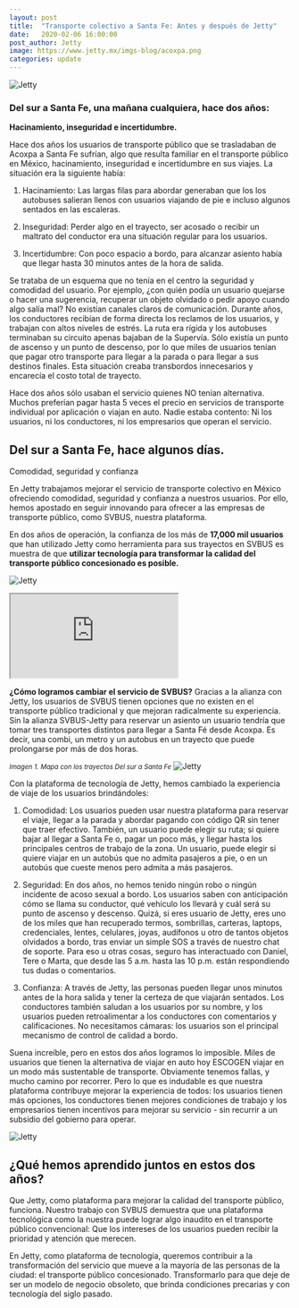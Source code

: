 ```yaml
---
layout: post
title:  "Transporte colectivo a Santa Fe: Antes y después de Jetty"
date:   2020-02-06 16:00:00
post_author: Jetty
image: https://www.jetty.mx/imgs-blog/acoxpa.png
categories: update
---
```

![Jetty]({{site.baseurl}}/imgs-blog/acoxpa.png)

<h3>Del sur a Santa Fe, una mañana cualquiera, hace dos años: </h3>
<b>Hacinamiento, inseguridad e incertidumbre.</b>

Hace dos años los usuarios de transporte público que se trasladaban de Acoxpa a Santa Fe sufrían, algo que resulta familiar en el transporte público en México, hacinamiento, inseguridad e incertidumbre en sus viajes.  La situación era la siguiente había:

<ol>
  <li><p>Hacinamiento: Las largas filas para abordar generaban que los los autobuses salieran llenos con usuarios viajando de pie e incluso algunos sentados en las escaleras.</p></li>
  <li><p>Inseguridad: Perder algo en el trayecto, ser acosado o recibir un maltrato del conductor era una situación regular para los usuarios.</p></li>
  <li><p>Incertidumbre: Con poco espacio a bordo, para alcanzar asiento había que llegar hasta 30 minutos antes de la hora de salida. </p></li>
</ol>

Se trataba de un esquema que no tenía en el centro la seguridad y comodidad del usuario. Por ejemplo, ¿con quién podía un usuario quejarse o hacer una sugerencia, recuperar un objeto olvidado o pedir apoyo cuando algo salía mal? No existían canales claros de comunicación. Durante años, los conductores recibían de forma directa los reclamos de los usuarios, y trabajan con altos niveles de estrés. La ruta era rígida y los autobuses terminaban su circuito apenas bajaban de la Supervía. Sólo existía un punto de ascenso y un punto de descenso, por lo que miles de usuarios tenían que pagar otro transporte para llegar a la parada o para llegar a sus destinos finales. Esta situación creaba transbordos innecesarios y encarecía el costo total de trayecto.

Hace dos años sólo usaban el servicio quienes NO tenían alternativa. Muchos preferían pagar hasta 5 veces el precio en servicios de transporte individual por aplicación o viajan en auto. Nadie estaba contento: Ni los usuarios, ni los conductores, ni los empresarios que operan el servicio.

<h2>Del sur a Santa Fe, hace algunos días. </h2>
<p>Comodidad, seguridad y confianza</p>

En Jetty trabajamos mejorar el servicio de transporte colectivo en México ofreciendo comodidad, seguridad y confianza a nuestros usuarios. Por ello, hemos apostado en seguir innovando para ofrecer a las empresas de transporte público, como SVBUS, nuestra plataforma.

En dos años de operación, la confianza de los más de <b>17,000 mil usuarios</b> que han utilizado Jetty como herramienta para sus trayectos en SVBUS es muestra de que <b>utilizar tecnología para transformar la calidad del transporte público concesionado es posible.</b>

![Jetty]({{site.baseurl}}/imgs-blog/svbus-gente.png)
<div class="embed-responsive embed-responsive-16by9">
    <iframe class="embed-responsive-item" src="https://www.youtube.com/embed/OT2_mqD2fbU"></iframe>
</div>

<!-- <div class="embed-responsive embed-responsive-16by9">
    <iframe class="embed-responsive-item" src="https://www.youtube.com/embed/VFCNSfD5LlM"></iframe>
</div> -->

<b>¿Cómo logramos cambiar el servicio de SVBUS?</b> Gracias a la alianza con Jetty, los usuarios de SVBUS tienen opciones que no existen en el transporte público tradicional y que mejoran radicalmente su experiencia. Sin la alianza SVBUS-Jetty para reservar un asiento un usuario tendría que tomar tres transportes distintos para llegar a Santa Fé desde Acoxpa. Es decir, una combi, un metro y un autobus en un trayecto que puede prolongarse por más de dos horas.

<small><i>Imagen 1. Mapa con los trayectos Del sur a Santa Fe</i></small>
![Jetty]({{site.baseurl}}/imgs-blog/b2b_v4.gif)

Con la plataforma de tecnología de Jetty, hemos cambiado la experiencia de viaje de los usuarios brindándoles:
<ol>
  <li><p>Comodidad: Los usuarios pueden usar nuestra plataforma para reservar el viaje, llegar a la parada y abordar pagando con código QR sin tener que traer efectivo.  También, un usuario puede elegir su ruta; si quiere bajar al llegar a Santa Fe o, pagar un poco más, y llegar hasta los principales centros de trabajo de la zona. Un usuario, puede elegir si quiere viajar en un autobús que no admita pasajeros a pie, o en un autobús que cueste menos pero admita a más pasajeros.</p></li>
  <li><p>Seguridad: En dos años, no hemos tenido ningún robo o ningún incidente de acoso sexual a bordo. Los usuarios saben con anticipación cómo se llama su conductor, qué vehículo los llevará y cuál será su punto de ascenso y descenso. Quizá, si eres usuario de Jetty, eres uno de los miles que han recuperado termos, sombrillas, carteras, laptops, credenciales, lentes, celulares, joyas, audífonos u otro de tantos objetos olvidados a bordo, tras enviar un simple SOS a través de nuestro chat de soporte. Para eso u otras cosas, seguro has interactuado con Daniel, Tere o Marta, que desde las 5 a.m. hasta las 10 p.m. están respondiendo tus dudas o comentarios.</p></li>
  <li><p>Confianza: A través de Jetty, las personas pueden llegar unos minutos antes de la hora salida y tener la certeza de que viajarán sentados. Los conductores también saludan a los usuarios por su nombre, y los usuarios pueden retroalimentar a los conductores con comentarios y calificaciones. No necesitamos cámaras: los usuarios son el principal mecanismo de control de calidad a bordo.</p></li>
</ol>

Suena increíble, pero en estos dos años logramos lo imposible. Miles de usuarios que tienen la alternativa de viajar en auto hoy ESCOGEN viajar en un modo más sustentable de transporte. Obviamente tenemos fallas, y mucho camino por recorrer. Pero lo que es indudable es que nuestra plataforma contribuye mejorar la experiencia de todos: los usuarios tienen más opciones, los conductores tienen mejores condiciones de trabajo y los empresarios tienen incentivos para mejorar su servicio - sin recurrir a un subsidio del gobierno para operar.

![Jetty]({{site.baseurl}}/imgs-blog/conductor.png)

<h2>¿Qué hemos aprendido juntos en estos dos años? </h2>
Que Jetty, como plataforma para mejorar la calidad del transporte público, funciona. Nuestro trabajo con SVBUS demuestra que una plataforma tecnológica como la nuestra puede lograr algo inaudito en el transporte público convencional: Que los intereses de los usuarios pueden recibir la prioridad y atención que merecen.

En Jetty, como plataforma de tecnología, queremos contribuir a la transformación del servicio que mueve a la mayoría de las personas de la ciudad: el transporte público concesionado. Transformarlo para que deje de ser un modelo de negocio obsoleto, que brinda condiciones precarias y con tecnología del siglo pasado.


[disfrazados]:https://www.jetty.mx/update/2019/03/28/No-estamos-disfrazados.html
[acoxpa]:https://www.jetty.mx